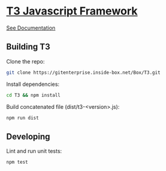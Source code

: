 [T3 Javascript Framework](https://confluence.inside-box.net/display/ETO/T3+JavaScript+Framework)
================================================================================================

[See Documentation](https://gitenterprise.inside-box.net/pages/Box/T3/)

Building T3
-----------

Clone the repo:

```bash
git clone https://gitenterprise.inside-box.net/Box/T3.git
```

Install dependencies:

```bash
cd T3 && npm install
```

Build concatenated file (dist/t3-\<version\>.js):

```bash
npm run dist
```

Developing
----------

Lint and run unit tests:

```bash
npm test
```

